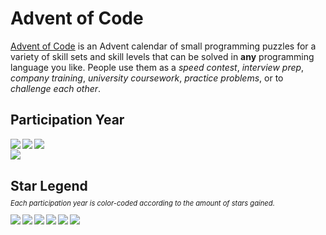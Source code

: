 # Advent of Code

[Advent of Code](https://adventofcode.com/) is an Advent calendar of small programming puzzles for a variety of skill sets and skill levels that can be solved in **any** programming language you like. People use them as a *speed contest*, *interview prep*, *company training*, *university coursework*, *practice problems*, or to *challenge each other*.

## Participation Year

<a href="https://github.com/kata-gatame/advent-of-code/tree/main/2021">
<img align="left" src="https://img.shields.io/endpoint?url=https%3A%2F%2Fraw.githubusercontent.com%2Fkata-gatame%2Fadvent-of-code%2Fmain%2F2021%2Fstars.json">
</a>

<a href="https://github.com/kata-gatame/advent-of-code/tree/main/2022">
<img align="left" src="https://img.shields.io/endpoint?url=https%3A%2F%2Fraw.githubusercontent.com%2Fkata-gatame%2Fadvent-of-code%2Fmain%2F2022%2Fstars.json">
</a>

<a href="https://github.com/kata-gatame/advent-of-code/tree/main/2023">
<img align="left" src="https://img.shields.io/endpoint?url=https%3A%2F%2Fraw.githubusercontent.com%2Fkata-gatame%2Fadvent-of-code%2Fmain%2F2023%2Fstars.json">
</a>
<br />

<a href="https://github.com/kata-gatame/advent-of-code/tree/main/2024">
<img align="left" src="https://img.shields.io/endpoint?url=https%3A%2F%2Fraw.githubusercontent.com%2Fkata-gatame%2Fadvent-of-code%2Fmain%2F2024%2Fstars.json">
</a>
<br />

## Star Legend

<p style="font-size:.8em;margin-top:-10px"><em>Each participation year is color-coded according to the amount of stars gained.</em></p>
<img align="left" src="https://img.shields.io/badge/★-00--05-critical?style=for-the-badge">
<img align="left" src="https://img.shields.io/badge/★-05--15-orange?style=for-the-badge">
<img align="left" src="https://img.shields.io/badge/★-15--25-yellow?style=for-the-badge">
<img align="left" src="https://img.shields.io/badge/★-25--35-yellowgreen?style=for-the-badge">
<img align="left" src="https://img.shields.io/badge/★-35--45-green?style=for-the-badge">
<img align="left" src="https://img.shields.io/badge/★-45--50-brightgreen?style=for-the-badge">
